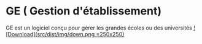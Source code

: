 # GE ( Gestion d'établissement)
GE est un logiciel conçu pour gérer les grandes écoles ou des universités
[![Download](src/dist/img/down.png =250x250)](https://github.com/jahjuno/GE/releases/download/v1.0.0/ge.exe)
